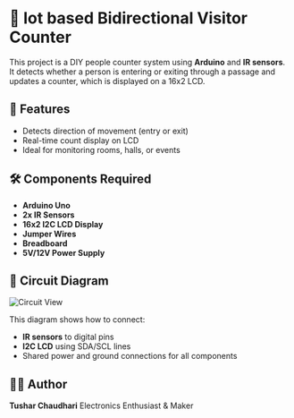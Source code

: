 # 🚪 Iot based Bidirectional Visitor Counter

This project is a DIY people counter system using **Arduino** and **IR sensors**. It detects whether a person is entering or exiting through a passage and updates a counter, which is displayed on a 16x2 LCD.

## 📝 Features

* Detects direction of movement (entry or exit)
* Real-time count display on LCD
* Ideal for monitoring rooms, halls, or events

## 🛠 Components Required

* **Arduino Uno**
* **2x IR Sensors**
* **16x2 I2C LCD Display**
* **Jumper Wires**
* **Breadboard**
* **5V/12V Power Supply**

## 🔌 Circuit Diagram

![Circuit View](sandbox:/mnt/data/Circuit%20view.png)

This diagram shows how to connect:

* **IR sensors** to digital pins
* **I2C LCD** using SDA/SCL lines
* Shared power and ground connections for all components

## 👨‍💻 Author

**Tushar Chaudhari**
Electronics Enthusiast & Maker
